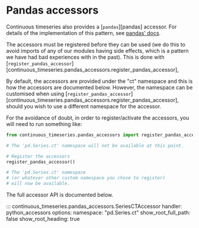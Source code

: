 # Pandas accessors

Continuous timeseries also provides a [`pandas`][pandas] accessor.
For details of the implementation of this pattern, see
[pandas' docs](https://pandas.pydata.org/docs/development/extending.html#registering-custom-accessors).

The accessors must be registered before they can be used
(we do this to avoid imports of any of our modules having side effects,
which is a pattern we have had bad experiences with in the past).
This is done with
[`register_pandas_accessor`][continuous_timeseries.pandas_accessors.register_pandas_accessor],

By default, the accessors are provided under the "ct" namespace
and this is how the accessors are documented below.
However, the namespace can be customised when using
[`register_pandas_accessor`][continuous_timeseries.pandas_accessors.register_pandas_accessor],
should you wish to use a different namespace for the accessor.

For the avoidance of doubt, in order to register/activate the accessors,
you will need to run something like:

```python
from continuous_timeseries.pandas_accessors import register_pandas_accessor

# The 'pd.Series.ct' namespace will not be available at this point.

# Register the accessors
register_pandas_accessor()

# The 'pd.Series.ct' namespace
# (or whatever other custom namespace you chose to register)
# will now be available.
```

The full accessor API is documented below.

::: continuous_timeseries.pandas_accessors.SeriesCTAccessor
    handler: python_accessors
    options:
        namespace: "pd.Series.ct"
        show_root_full_path: false
        show_root_heading: true
